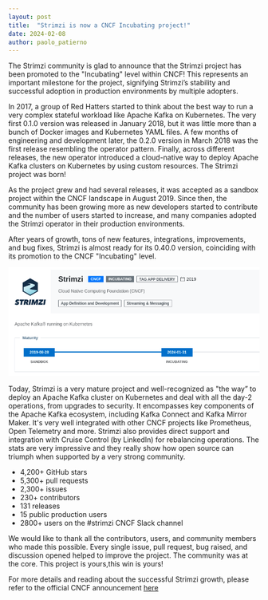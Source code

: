 ```yaml
---
layout: post
title:  "Strimzi is now a CNCF Incubating project!"
date: 2024-02-08
author: paolo_patierno
---
```


The Strimzi community is glad to announce that the Strimzi project has been promoted to the "Incubating" level within CNCF!
This represents an important milestone for the project, signifying Strimzi’s stability and successful adoption in production environments by multiple adopters.

<!--more-->

In 2017, a group of Red Hatters started to think about the best way to run a very complex stateful workload like Apache Kafka on Kubernetes.
The very first 0.1.0 version was released in January 2018, but it was little more than a bunch of Docker images and Kubernetes YAML files.
A few months of engineering and development later, the 0.2.0 version in March 2018 was the first release resembling the operator pattern.
Finally, across different releases, the new operator introduced a cloud-native way to deploy Apache Kafka clusters on Kubernetes by using custom resources.
The Strimzi project was born!

As the project grew and had several releases, it was accepted as a sandbox project within the CNCF landscape in August 2019.
Since then, the community has been growing more as new developers started to contribute and the number of users started to increase, and many companies adopted the Strimzi operator in their production environments.

After years of growth, tons of new features, integrations, improvements, and bug fixes, Strimzi is almost ready for its 0.40.0 version, coinciding with its promotion to the CNCF "Incubating" level.

![Strimzi Incubating](/assets/images/posts/2024-02-28-strimzi-incubating.png)

Today, Strimzi is a very mature project and well-recognized as "the way” to deploy an Apache Kafka cluster on Kubernetes and deal with all the day-2 operations, from upgrades to security.
It encompasses key components of the Apache Kafka ecosystem, including Kafka Connect and Kafka Mirror Maker.
It's very well integrated with other CNCF projects like Prometheus, Open Telemetry and more.  Strimzi also provides direct support and integration with Cruise Control (by LinkedIn) for rebalancing operations.
The stats are very impressive and they really show how open source can triumph when supported by a very strong community.

* 4,200+ GitHub stars
* 5,300+ pull requests
* 2,300+ issues
* 230+ contributors
* 131 releases
* 15 public production users
* 2800+ users on the #strimzi CNCF Slack channel

We would like to thank all the contributors, users, and community members who made this possible.
Every single issue, pull request, bug raised, and discussion opened helped to improve the project.
The community was at the core.
This project is yours,this win is yours!

For more details and reading about the successful Strimzi growth, please refer to the official CNCF announcement [here](https://www.cncf.io/blog/2024/02/08/strimzi-joins-the-cncf-incubator/)